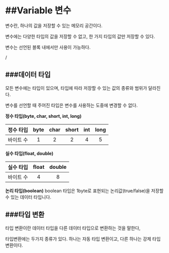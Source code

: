 ##Variable 변수
==========================

변수란, 하나의 값을 저장할 수 있는 메모리 공간이다. 

변수에는 다양한 타입의 값을 저장할 수 없고, 한 가지 타입의 값만 저장할 수 있다.

변수는 선언된 블록 내에서만 사용이 가능하다.

/


###데이터 타입
----------------
모든 변수에는 타입이 있으며, 타입에 따라 저장할 수 있는 값의 종류와 범위가 달라진다.

변수를 선언할 때 주어진 타입은 변수를 사용하는 도중에 변경할 수 없다.


**정수 타입(byte, char, short, int, long)**

|정수 타입|byte|char|short|int|long|
|:-----:|:----:|:----:|:---:|:---:|:---:|
| 바이트 수|   1  |   2  |  2  |  4   |  5  |




**실수 타입(float, double)**

|실수 타입|float|double|
|:-----:|:----:|:----:|
| 바이트 수|   4  |   8  |


**논리 타입(boolean)**
boolean 타입은 1byte로 표현되는 논리값(true/false)을 저장할 수 있는 데이터 타입니다.


###타입 변환
-------------------

타입 변환이란 데이터 타입을 다른 데이터 타입으로 변환하는 것을 말한다,

타입변환에는 두가지 종류가 있다. 하나는 자동 타입 변환이고, 다른 하나는 강제 타입 변환이다.

